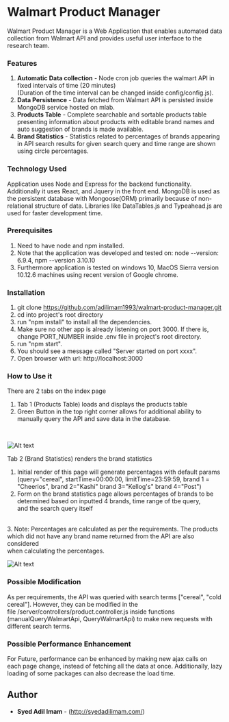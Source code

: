 # Walmart Product Manager
Walmart Product Manager is a Web Application that enables automated data collection from Walmart API and provides useful user interface to the research team.

### Features 
1. **Automatic Data collection** - Node cron job queries the walmart API in fixed intervals of time (20 minutes) <br>
   (Duration of the time interval can be changed inside config/config.js).
2. **Data Persistence** - Data fetched from Walmart API is persisted inside MongoDB service hosted on mlab.
3. **Products Table** - Complete searchable and sortable products table presenting information about products with editable brand names 
    and auto suggestion of brands is made available.
4. **Brand Statistics** - Statistics related to percentages of brands appearing in API search results for given search query and time range are shown 
    using circle percentages.

### Technology Used
Application uses Node and Express for the backend functionality. Additionally it uses React, and Jquery in the front end. MongoDB is used as the persistent database with Mongoose(ORM) primarily because of non-relational structure of data. Libraries like DataTables.js and Typeahead.js are used for faster development time.      

### Prerequisites
1. Need to have node and npm installed. <br>
2. Note that the application was developed and tested on: node --version: 6.9.4, npm --version 3.10.10 <br>
3. Furthermore application is tested on windows 10, MacOS Sierra version 10.12.6 machines using recent version of Google chrome.

### Installation
1. git clone https://github.com/adilimam1993/walmart-product-manager.git
2. cd into project's root directory 
2. run "npm install" to install all the dependencies.
3. Make sure no other app is already listening on port 3000. If there is, change PORT_NUMBER inside .env file in project's root directory.
3. run "npm start".
4. You should see a message called "Server started on port xxxx". 
5. Open browser with url: http://localhost:3000
### How to Use it
There are 2 tabs on the index page <br>
1. Tab 1 (Products Table) loads and displays the products table 
2. Green Button in the top right corner allows for additional ability to manually query the API and save data in the database. 
<br>

![Alt text](https://s3.amazonaws.com/adil-static-test/products.png "Products Table")

Tab 2 (Brand Statistics) renders the brand statistics <br>
1. Initial render of this page will generate percentages with default params<br>
(query="cereal", startTime=00:00:00, limitTime=23:59:59, brand 1 = "Cheerios", brand 2="Kashi" brand 3="Kellog's" brand 4="Post")
2. Form on the brand statistics page allows percentages of brands to be determined based on inputted 4 brands, time range of tbe query,<br>
 and the search query itself
  <br>
3. Note: Percentages are calculated as per the requirements. The products which did not have any brand name returned from the API are also considered <br>
  when calculating the percentages.
  
![Alt text](https://s3.amazonaws.com/adil-static-test/stat.png "Brand Statistics")

### Possible Modification 
As per requirements, the API was queried with search terms ["cereal", "cold cereal"]. However, they can be modified in the <br>
file /server/controllers/product.controller.js inside functions (manualQueryWalmartApi, QueryWalmartApi) to make new requests with <br>
different search terms.

### Possible Performance Enhancement
For Future, performance can be enhanced by making new ajax calls on each page change, instead of fetching all the data at once. Additionally, lazy loading of some packages can also decrease the load time.

## Author
* **Syed Adil Imam** - (http://syedadilimam.com/)




